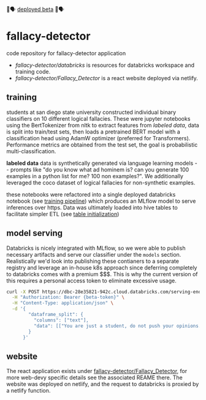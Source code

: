🚀🗣️ [deployed beta](https://fallacy-detector.com/) 🚀🗣️

# fallacy-detector
code repository for fallacy-detector application
- *fallacy-detector/databricks* is resources for databricks workspace and training code.
- *fallacy-detector/Fallacy_Detector* is a react website deployed via netlify. 
## training
students at san diego state university constructed individual binary classifiers on 10 different logical fallacies. These were jupyter notebooks using the BertTokenizer from nltk to extract features from *labeled data*, data is split into train/test sets, then loads a pretrained BERT model with a classification head using AdamW optimizer (preferred for Transformers). Performance metrics are obtained from the test set, the goal is probabilistic multi-classification.

**labeled data** data is synthetically generated via language learning models -- prompts like "do you know what ad hominem is? can you generate 100 examples in a python list for me? 100 non examples?". We additionally leveraged the coco dataset of logical fallacies for non-synthetic examples.

these notebooks were refactored into a single deployed databricks notebook (see [training pipeline](https://github.com/lramos0/fallacy-detector/blob/main/databricks/notebooks/Fallacy-Multi-Classifier-Training.ipynb)) which produces an MLflow model to serve inferences over https. Data was ultimately loaded into hive tables to facilitate simpler ETL (see [table initialization](https://github.com/lramos0/fallacy-detector/blob/main/databricks/notebooks/Logical-Fallacy-Data-Management.ipynb))

## model serving
Databricks is nicely integrated with MLflow, so we were able to publish necessary artifacts and serve our classifier under the `models` section. Realistically we'd look into publishing these contianers to a separate registry and leverage an in-house k8s approach since deferring completely to databricks comes with a premium $$$. This is why the current version of this requires a personal access token to eliminate excessive usage.

```bash
curl -X POST https://dbc-28e35821-942c.cloud.databricks.com/serving-endpoints/fallacy-classifier/invocations \
  -H "Authorization: Bearer {beta-token}" \
  -H "Content-Type: application/json" \
  -d '{
        "dataframe_split": {
          "columns": ["text"],
          "data": [["You are just a student, do not push your opinions... Opinions are dangerous."]]
        }
      }'
```

## website

The react application exists under [fallacy-detector/Fallacy_Detector](https://github.com/lramos0/fallacy-detector/tree/main/Fallacy_Detector), for more web-devy specific details see the associated REAME there. The website was deployed on netlify, and the request to databricks is proxied by a netlify function.
